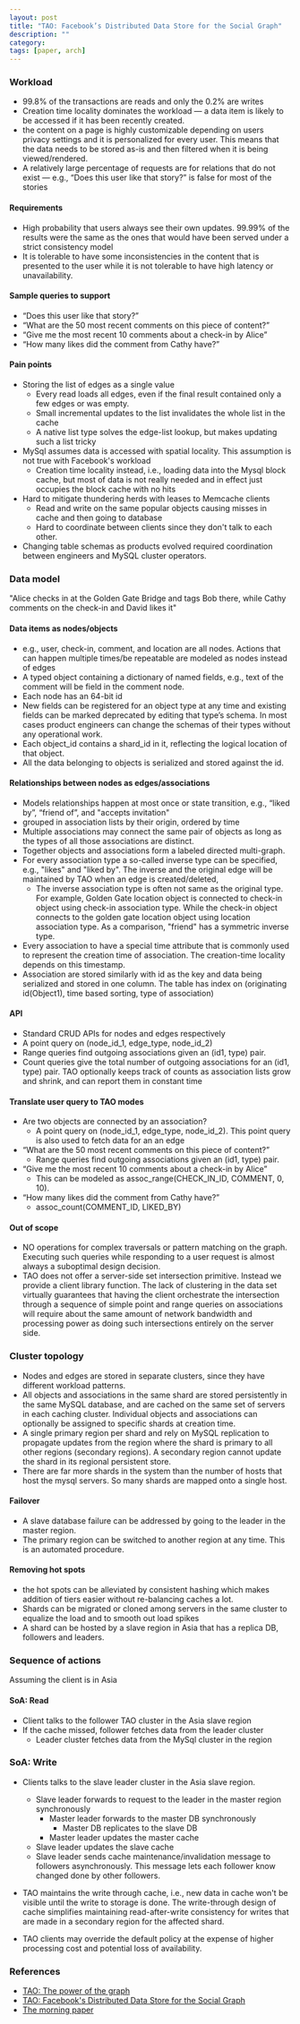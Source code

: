 ```yaml
---
layout: post
title: "TAO: Facebook’s Distributed Data Store for the Social Graph"
description: ""
category: 
tags: [paper, arch]
--- 
```


### Workload

* 99.8% of the transactions are reads and only the 0.2% are writes
* Creation time locality dominates the workload — a data item is likely to be accessed if it has been recently created. 
* the content on a page is highly customizable depending on users privacy settings and it is personalized for every user. This means that the data needs to be stored as-is and then filtered when it is being viewed/rendered.
* A relatively large percentage of requests are for relations that do not exist — e.g., “Does this user like that story?” is false for most of the stories

#### Requirements

* High probability that users always see their own updates. 99.99% of the results were the same as the ones that would have been served under a strict consistency model
* It is tolerable to have some inconsistencies in the content that is presented to the user while it is not tolerable to have high latency or unavailability.

#### Sample queries to support

* “Does this user like that story?” 
* “What are the 50 most recent comments on this piece of content?” 
* “Give me the most recent 10 comments about a check-in by Alice”
* “How many likes did the comment from Cathy have?”

#### Pain points

* Storing the list of edges as a single value
  * Every read loads all edges, even if the final result contained only a few edges or was empty. 
  * Small incremental updates to the list invalidates the whole list in the cache
  * A native list type solves the edge-list lookup, but makes updating such a list tricky
* MySql assumes data is accessed with spatial locality. This assumption is not true with Facebook's workload
  * Creation time locality instead, i.e., loading data into the Mysql block cache, but most of data is not really needed and in effect just occupies the block cache with no hits 
* Hard to mitigate thundering herds with leases to Memcache clients
  * Read and write on the same popular objects causing misses in cache and then going to database
  * Hard to coordinate between clients since they don't talk to each other.
* Changing table schemas as products evolved required coordination between engineers and MySQL cluster operators. 



### Data model


"Alice checks in at the Golden Gate Bridge and tags Bob there, while Cathy comments on the check-in and David likes it"

#### Data items as nodes/objects

* e.g., user, check-in, comment, and location are all nodes. Actions that can happen multiple times/be repeatable are modeled as nodes instead of edges
* A typed object containing a dictionary of named fields, e.g., text of the comment will be field in the comment node.
* Each node has an 64-bit id
* New fields can be registered for an object type at any time and existing fields can be marked deprecated by editing that type’s schema. In most cases product engineers can change the schemas of their types without any operational work.
* Each object_id contains a shard_id in it, reflecting the logical location of that object. 
* All the data belonging to objects is serialized and stored against the id. 

#### Relationships between nodes as edges/associations

* Models relationships happen at most once or state transition, e.g., “liked by”, “friend of”, and "accepts invitation" 
* grouped in association lists by their origin, ordered by time
* Multiple associations may connect the same pair of objects as long as the types of all those associations are distinct. 
* Together objects and associations form a labeled directed multi-graph.
* For every association type a so-called inverse type can be specified, e.g., "likes" and "liked by". The inverse and the original edge will be maintained by TAO when an edge is created/deleted, 
  * The inverse association type is often not same as the original type. For example, Golden Gate location object is connected to check-in object using check-in association type. While the check-in object connects to the golden gate location object using location association type. As a comparison, "friend" has a symmetric inverse type. 
* Every association to have a special time attribute that is commonly used to represent the creation time of association. The creation-time locality depends on this timestamp.
* Association are stored similarly with id as the key and data being serialized and stored in one column. The table has index on (originating id(Object1), time based sorting, type of association)


#### API 

* Standard CRUD APIs for nodes and edges respectively
* A point query on (node_id_1, edge_type, node_id_2)
* Range queries find outgoing associations given an (id1, type) pair.
* Count queries give the total number of outgoing associations for an (id1, type) pair. TAO optionally keeps track of counts as association lists grow and shrink, and can report them in constant time



#### Translate user query to TAO modes 

* Are two objects are connected by an association? 
  * A point query on (node_id_1, edge_type, node_id_2). This point query is also used to fetch data for an an edge
* “What are the 50 most recent comments on this piece of content?” 
  * Range queries find outgoing associations given an (id1, type) pair.
* “Give me the most recent 10 comments about a check-in by Alice” 
  * This can be modeled as assoc_range(CHECK_IN_ID, COMMENT, 0, 10). 
* “How many likes did the comment from Cathy have?” 
  * assoc_count(COMMENT_ID, LIKED_BY) 

#### Out of scope

* NO operations for complex traversals or pattern matching on the graph. Executing such queries while responding to a user request is almost always a suboptimal design decision. 
* TAO does not offer a server-side set intersection primitive. Instead we provide a client library function. The lack of clustering in the data set virtually guarantees that having the client orchestrate the intersection through a sequence of simple point and range queries on associations will require about the same amount of network bandwidth and processing power as doing such intersections entirely on the server side. 


### Cluster topology

* Nodes and edges are stored in separate clusters, since they have different workload patterns.
* All objects and associations in the same shard are stored persistently in the same MySQL database, and are cached on the same set of servers in each caching cluster. Individual objects and associations can optionally be assigned to specific shards at creation time.
* A single primary region per shard and rely on MySQL replication to propagate updates from the region where the shard is primary to all other regions (secondary regions). A secondary region cannot update the shard in its regional persistent store.  
* There are far more shards in the system than the number of hosts that host the mysql servers. So many shards are mapped onto a single host.

#### Failover

* A slave database failure can be addressed by going to the leader in the master region.
* The primary region can be switched to another region at any time. This is an automated procedure.

#### Removing hot spots

* the hot spots can be alleviated by consistent hashing which makes addition of tiers easier without re-balancing caches a lot. 
* Shards can be migrated or cloned among servers in the same cluster to equalize the load and to smooth out load spikes
* A shard can be hosted by a slave region in Asia that has a replica DB, followers and leaders.


### Sequence of actions

Assuming the client is in Asia

#### SoA: Read

* Client talks to the follower TAO cluster in the Asia slave region
* If the cache missed, follower fetches data from the leader cluster
  * Leader cluster fetches data from the MySql cluster in the region

### SoA: Write

* Clients talks to the slave leader cluster in the Asia slave region. 
  * Slave leader forwards to request to the leader in the master region synchronously
    * Master leader forwards to the master DB synchronously
      * Master DB replicates to the slave DB
    * Master leader updates the master cache
  * Slave leader updates the slave cache
  * Slave leader sends cache maintenance/invalidation message to followers asynchronously. This message lets each follower know changed done by other followers.

* TAO maintains the write through cache, i.e., new data in cache won't be visible until the write to storage is done. The write-through design of cache simplifies maintaining read-after-write consistency for writes that are made in a secondary region for the affected shard.
* TAO clients may override the default policy at the expense of higher processing cost and potential loss of availability.

### References

* [TAO: The power of the graph](https://engineering.fb.com/2013/06/25/core-infra/tao-the-power-of-the-graph/)
* [TAO: Facebook's Distributed Data Store for the Social Graph](https://research.facebook.com/publications/tao-facebooks-distributed-data-store-for-the-social-graph/)
* [The morning paper](https://blog.acolyer.org/2015/05/19/tao-facebooks-distributed-data-store-for-the-social-graph/)
